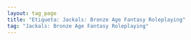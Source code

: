 ```yaml
---
layout: tag_page
title: "Etiqueta: Jackals: Bronze Age Fantasy Roleplaying"
tag: "Jackals: Bronze Age Fantasy Roleplaying"
---
```

